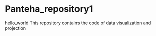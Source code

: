 # Panteha_repository1
hello_world
This repository contains the code of data visualization and projection
